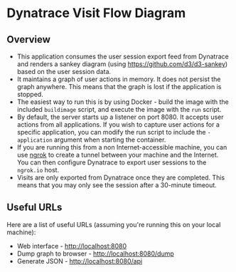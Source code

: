 # Dynatrace Visit Flow Diagram

## Overview

* This application consumes the user session export feed from Dynatrace and renders a sankey diagram (using <https://github.com/d3/d3-sankey>) based on the user session data.
* It maintains a graph of user actions in memory. It does not persist the graph anywhere. This means that the graph is lost if the application is stopped.
* The easiest way to run this is by using Docker - build the image with the included `buildimage` script, and execute the image with the `run` script.
* By default, the server starts up a listener on port 8080. It accepts user actions from all applications. If you wish to capture user actions for a specific application, you can modify the run script to include the `-application` argument when starting the container.
* If you are running this from a non Internet-accessible machine, you can use [ngrok](https://ngrok.com/) to create a tunnel between your machine and the Internet. You can then configure Dynatrace to export user sessions to the `ngrok.io` host.
* Visits are only exported from Dynatrace once they are completed. This means that you may only see the session after a 30-minute timeout.

## Useful URLs

Here are a list of useful URLs (assuming you're running this on your local machine):

* Web interface - <http://localhost:8080>
* Dump graph to browser - <http://localhost:8080/dump>
* Generate JSON - <http://localhost:8080/api>

